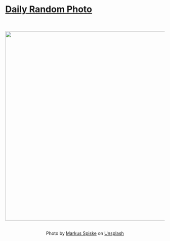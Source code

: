 # [Daily Random Photo](https://www.dailyrandomphoto.com/)

<div align="center">
  <br>
  <br>
  <a href="https://www.dailyrandomphoto.com/p/2024/2024-01-14/"><img src="https://images.unsplash.com/photo-1704221242538-8cd3278fac50?crop=entropy&cs=tinysrgb&fit=max&fm=jpg&ixid=M3w3NzUwOHwwfDF8cmFuZG9tfHx8fHx8fHx8MTcwNTE5MjQ2NXw&ixlib=rb-4.0.3&q=80&w=1080" width="600px"></a>
  <br>
  <br>
  <p class="has-text-grey">Photo by <a href="https://unsplash.com/@markusspiske?utm_source=Daily%20Random%20Photo&amp;utm_medium=referral" target="_blank" rel="noopener noreferrer">Markus Spiske</a> on <a href="https://unsplash.com/photos/a-view-of-the-ocean-from-a-rooftop-of-a-building-P4ou2P1nMFI?utm_source=Daily%20Random%20Photo&amp;utm_medium=referral" target="_blank" rel="noopener noreferrer">Unsplash</a></p>
</div>
